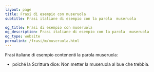 ```yaml
---
layout: page
title: Frasi di esempio con museruola 
subtitle: Frasi italiane di esempio con la parola  museruola

og_title: Frasi di esempio con museruola 
og_description: Frasi italiane di esempio con la parola  museruola
og_type: website
permalink: /frasi/m/museruola.html
---
```


Frasi italiane di esempio contenenti la parola museruola:


- poiché la Scrittura dice: Non metter la museruola al bue che trebbia.

